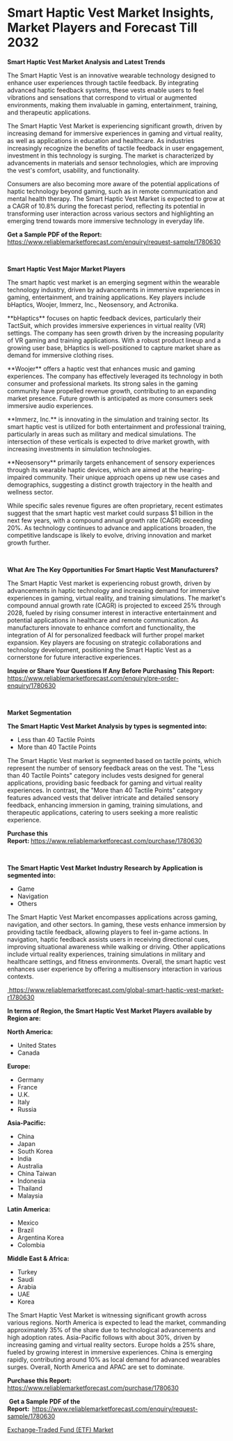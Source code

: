 <p><h1>Smart Haptic Vest Market Insights, Market Players and Forecast Till 2032</h1></p><p><strong>Smart Haptic Vest Market Analysis and Latest Trends</strong></p>
<p><p>The Smart Haptic Vest is an innovative wearable technology designed to enhance user experiences through tactile feedback. By integrating advanced haptic feedback systems, these vests enable users to feel vibrations and sensations that correspond to virtual or augmented environments, making them invaluable in gaming, entertainment, training, and therapeutic applications. </p><p>The Smart Haptic Vest Market is experiencing significant growth, driven by increasing demand for immersive experiences in gaming and virtual reality, as well as applications in education and healthcare. As industries increasingly recognize the benefits of tactile feedback in user engagement, investment in this technology is surging. The market is characterized by advancements in materials and sensor technologies, which are improving the vest's comfort, usability, and functionality. </p><p>Consumers are also becoming more aware of the potential applications of haptic technology beyond gaming, such as in remote communication and mental health therapy. The Smart Haptic Vest Market is expected to grow at a CAGR of 10.8% during the forecast period, reflecting its potential in transforming user interaction across various sectors and highlighting an emerging trend towards more immersive technology in everyday life.</p></p>
<p><strong>Get a Sample PDF of the Report:&nbsp;</strong> <a href="https://www.reliablemarketforecast.com/enquiry/request-sample/1780630?utm_campaign=2308&utm_medium=2&utm_source=Github&utm_content=ia&utm_term=25032025&utm_id=smart-haptic-vest">https://www.reliablemarketforecast.com/enquiry/request-sample/1780630</a></p>
<p>&nbsp;</p>
<p><strong>Smart Haptic Vest Major Market Players</strong></p>
<p><p>The smart haptic vest market is an emerging segment within the wearable technology industry, driven by advancements in immersive experiences in gaming, entertainment, and training applications. Key players include bHaptics, Woojer, Immerz, Inc., Neosensory, and Actronika.</p><p>**bHaptics** focuses on haptic feedback devices, particularly their TactSuit, which provides immersive experiences in virtual reality (VR) settings. The company has seen growth driven by the increasing popularity of VR gaming and training applications. With a robust product lineup and a growing user base, bHaptics is well-positioned to capture market share as demand for immersive clothing rises. </p><p>**Woojer** offers a haptic vest that enhances music and gaming experiences. The company has effectively leveraged its technology in both consumer and professional markets. Its strong sales in the gaming community have propelled revenue growth, contributing to an expanding market presence. Future growth is anticipated as more consumers seek immersive audio experiences.</p><p>**Immerz, Inc.** is innovating in the simulation and training sector. Its smart haptic vest is utilized for both entertainment and professional training, particularly in areas such as military and medical simulations. The intersection of these verticals is expected to drive market growth, with increasing investments in simulation technologies.</p><p>**Neosensory** primarily targets enhancement of sensory experiences through its wearable haptic devices, which are aimed at the hearing-impaired community. Their unique approach opens up new use cases and demographics, suggesting a distinct growth trajectory in the health and wellness sector.</p><p>While specific sales revenue figures are often proprietary, recent estimates suggest that the smart haptic vest market could surpass $1 billion in the next few years, with a compound annual growth rate (CAGR) exceeding 20%. As technology continues to advance and applications broaden, the competitive landscape is likely to evolve, driving innovation and market growth further.</p></p>
<p>&nbsp;</p>
<p><strong>What Are The Key Opportunities For Smart Haptic Vest Manufacturers?</strong></p>
<p><p>The Smart Haptic Vest market is experiencing robust growth, driven by advancements in haptic technology and increasing demand for immersive experiences in gaming, virtual reality, and training simulations. The market's compound annual growth rate (CAGR) is projected to exceed 25% through 2028, fueled by rising consumer interest in interactive entertainment and potential applications in healthcare and remote communication. As manufacturers innovate to enhance comfort and functionality, the integration of AI for personalized feedback will further propel market expansion. Key players are focusing on strategic collaborations and technology development, positioning the Smart Haptic Vest as a cornerstone for future interactive experiences.</p></p>
<p><strong>Inquire or Share Your Questions If Any Before Purchasing This Report:</strong> <a href="https://www.reliablemarketforecast.com/enquiry/pre-order-enquiry/1780630?utm_campaign=2308&utm_medium=2&utm_source=Github&utm_content=ia&utm_term=25032025&utm_id=smart-haptic-vest">https://www.reliablemarketforecast.com/enquiry/pre-order-enquiry/1780630</a></p>
<p>&nbsp;</p>
<p><strong>Market Segmentation</strong></p>
<p><strong>The Smart Haptic Vest Market Analysis by types is segmented into:</strong></p>
<p><ul><li>Less than 40 Tactile Points</li><li>More than 40 Tactile Points</li></ul></p>
<p><p>The Smart Haptic Vest market is segmented based on tactile points, which represent the number of sensory feedback areas on the vest. The "Less than 40 Tactile Points" category includes vests designed for general applications, providing basic feedback for gaming and virtual reality experiences. In contrast, the "More than 40 Tactile Points" category features advanced vests that deliver intricate and detailed sensory feedback, enhancing immersion in gaming, training simulations, and therapeutic applications, catering to users seeking a more realistic experience.</p></p>
<p><strong>Purchase this Report:&nbsp;</strong><a href="https://www.reliablemarketforecast.com/purchase/1780630?utm_campaign=2308&utm_medium=2&utm_source=Github&utm_content=ia&utm_term=25032025&utm_id=smart-haptic-vest">https://www.reliablemarketforecast.com/purchase/1780630</a></p>
<p>&nbsp;</p>
<p><strong>The Smart Haptic Vest Market Industry Research by Application is segmented into:</strong></p>
<p><ul><li>Game</li><li>Navigation</li><li>Others</li></ul></p>
<p><p>The Smart Haptic Vest Market encompasses applications across gaming, navigation, and other sectors. In gaming, these vests enhance immersion by providing tactile feedback, allowing players to feel in-game actions. In navigation, haptic feedback assists users in receiving directional cues, improving situational awareness while walking or driving. Other applications include virtual reality experiences, training simulations in military and healthcare settings, and fitness environments. Overall, the smart haptic vest enhances user experience by offering a multisensory interaction in various contexts.</p></p>
<p><a href="https://www.reliablemarketforecast.com/global-smart-haptic-vest-market-r1780630?utm_campaign=2308&utm_medium=2&utm_source=Github&utm_content=ia&utm_term=25032025&utm_id=smart-haptic-vest">&nbsp;https://www.reliablemarketforecast.com/global-smart-haptic-vest-market-r1780630</a></p>
<p><strong>In terms of Region, the Smart Haptic Vest Market Players available by Region are:</strong></p>
<p>
    <p> <strong> North America: </strong>
        <ul>
            <li>United States</li>
            <li>Canada</li>
        </ul>
        </p> 
    <p> <strong> Europe: </strong>
        <ul>
            <li>Germany</li>
            <li>France</li>
            <li>U.K.</li>
            <li>Italy</li>
            <li>Russia</li>
        </ul>
        </p> 
    <p> <strong> Asia-Pacific: </strong>
        <ul>
            <li>China</li>
            <li>Japan</li>
            <li>South Korea</li>
            <li>India</li>
            <li>Australia</li>
            <li>China Taiwan</li>
            <li>Indonesia</li>
            <li>Thailand</li>
            <li>Malaysia</li>
        </ul>
        </p> 
    <p> <strong> Latin America: </strong>
        <ul>
            <li>Mexico</li>
            <li>Brazil</li>
            <li>Argentina Korea</li>
            <li>Colombia</li>
        </ul>
        </p> 
    <p> <strong> Middle East & Africa: </strong>
        <ul>
            <li>Turkey</li>
            <li>Saudi</li>
            <li>Arabia</li>
            <li>UAE</li>
            <li>Korea</li>
        </ul>
    </p>
    </p>
<p><p>The Smart Haptic Vest Market is witnessing significant growth across various regions. North America is expected to lead the market, commanding approximately 35% of the share due to technological advancements and high adoption rates. Asia-Pacific follows with about 30%, driven by increasing gaming and virtual reality sectors. Europe holds a 25% share, fueled by growing interest in immersive experiences. China is emerging rapidly, contributing around 10% as local demand for advanced wearables surges. Overall, North America and APAC are set to dominate.</p></p>
<p><strong>Purchase this Report: </strong><a href="https://www.reliablemarketforecast.com/purchase/1780630?utm_campaign=2308&utm_medium=2&utm_source=Github&utm_content=ia&utm_term=25032025&utm_id=smart-haptic-vest">https://www.reliablemarketforecast.com/purchase/1780630</a></p>
<p>&nbsp;<strong>Get a Sample PDF of the Report:&nbsp;&nbsp;</strong><a href="https://www.reliablemarketforecast.com/enquiry/request-sample/1780630?utm_campaign=2308&utm_medium=2&utm_source=Github&utm_content=ia&utm_term=25032025&utm_id=smart-haptic-vest">https://www.reliablemarketforecast.com/enquiry/request-sample/1780630</a></p>
<p><strong></strong></p>
<p><p><a href="https://github.com/JubayerMia832/Market-Research-Report-List-2/blob/main/exchange-traded-fund-etf-market.md?utm_campaign=2308&utm_medium=2&utm_source=Github&utm_content=ia&utm_term=25032025&utm_id=smart-haptic-vest">Exchange-Traded Fund (ETF) Market</a></p></p>